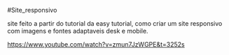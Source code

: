 #Site_responsivo

site feito a partir do tutorial da easy tutorial, como criar um site responsivo com imagens e fontes adaptaveis desk e mobile.


https://www.youtube.com/watch?v=zmun7JzWGPE&t=3252s
